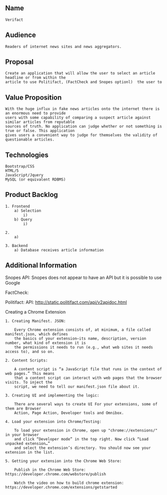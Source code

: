 ## Name 

    Verifact

## Audience

    Readers of internet news sites and news aggregators.

## Proposal

    Create an application that will allow the user to select an article headline or from within the
    article to use Politifact, (FactCheck and Snopes optionl)  the user to 

## Value Proposition

    With the huge influx in fake news articles onto the internet there is an enormous need to provide
    users with some capability of comparing a suspect article against similar articles from reputable
    sources of truth. No application can judge whether or not something is true or false. This application
    gives users a convenient way to judge for themselves the validity of questionable articles. 

## Technologies

    Bootstrap/CSS
    HTML/5
    JavaScript/Jquery
    MySQL (or equivalent RDBMS)

## Product Backlog

    1. Frontend
        a) Selection
            i) 
        b) Query
            i)  

    2. 
        a) 

    3. Backend
        a) Database receives article information


## Additional Information

Snopes API: Snopes does not appear to have an API but it is possible to use Google

FactCheck: 

Politifact: API: http://static.politifact.com/api/v2apidoc.html

Creating a Chrome Extension

    1. Creating Manifest. JSON:

        Every Chrome extension consists of, at minimum, a file called manifest.json, which defines
        the basics of your extension—its name, description, version number, what kind of extension it is
        the permissions it needs to run (e.g., what web sites it needs access to), and so on.

    2. Content Scripts:

        A content script is “a JavaScript file that runs in the context of web pages.” This means 
        that a content script can interact with web pages that the browser visits. To inject the 
        script, we need to tell our manifest.json file about it.

    3. Creating UI and implementing the logic:

        There are several ways to create UI For your extensions, some of them are Browser 
        Action, Page Action, Developer tools and Omnibox.

    4. Load your extension into Chrome/Testing:

        To load your extension in Chrome, open up "chrome://extensions/" in your browser 
        and click “Developer mode” in the top right. Now click “Load unpacked extension…” 
        and select the extension’s directory. You should now see your extension in the list.

    5. Getting your extension into the Chrome Web Store:

        Publish in the Chrome Web Store: https://developer.chrome.com/webstore/publish

        Watch the video on how to build chrome extension: https://developer.chrome.com/extensions/getstarted
